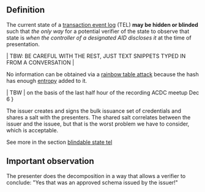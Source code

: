 ## Definition
The current state of a [transaction event log](transaction-event-log) (TEL) **may be hidden or blinded** such that _the only way_ for a potential verifier of the state to observe that state is _when the controller of a designated AID discloses it_ at the time of presentation.

| TBW: BE CAREFUL WITH THE REST, JUST TEXT SNIPPETS TYPED IN FROM A CONVERSATION |

No information can be obtained via a [rainbow table attack](rainbow-table-attack) because the hash has enough [entropy](entropy) added to it.

| TBW  | on the basis of the last half hour of the recording ACDC meetup Dec 6 }

The issuer creates and signs the bulk issuance set of credentials and shares a salt with the presenters.
The shared salt correlates between the issuer and the issuee, but that is the worst problem we have to consider, which is acceptable.

See more in the section [blindable state tel](https://github.com/trustoverip/tswg-acdc-specification/blob/main/draft-ssmith-acdc.md#blindable-state-tel)

## Important observation
The presenter does the decomposition in a way that allows a verifier to conclude: "Yes that was an approved schema issued by the issuer!"